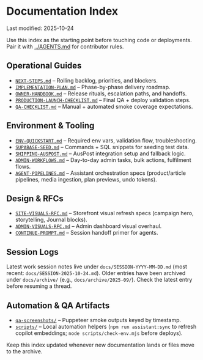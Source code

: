 # Documentation Index

Last modified: 2025-10-24

Use this index as the starting point before touching code or deployments. Pair it with [../AGENTS.md](../AGENTS.md) for contributor rules.

## Operational Guides
- [`NEXT-STEPS.md`](NEXT-STEPS.md) – Rolling backlog, priorities, and blockers.
- [`IMPLEMENTATION-PLAN.md`](IMPLEMENTATION-PLAN.md) – Phase-by-phase delivery roadmap.
- [`OWNER-HANDBOOK.md`](OWNER-HANDBOOK.md) – Release rituals, escalation paths, and handoffs.
- [`PRODUCTION-LAUNCH-CHECKLIST.md`](PRODUCTION-LAUNCH-CHECKLIST.md) – Final QA + deploy validation steps.
- [`QA-CHECKLIST.md`](QA-CHECKLIST.md) – Manual + automated smoke coverage expectations.

## Environment & Tooling
- [`ENV-QUICKSTART.md`](ENV-QUICKSTART.md) – Required env vars, validation flow, troubleshooting.
- [`SUPABASE-SEED.md`](SUPABASE-SEED.md) – Commands + SQL snippets for seeding test data.
- [`SHIPPING-AUSPOST.md`](SHIPPING-AUSPOST.md) – AusPost integration setup and fallback logic.
- [`ADMIN-WORKFLOWS.md`](ADMIN-WORKFLOWS.md) – Day-to-day admin tasks, bulk actions, fulfilment flows.
- [`AGENT-PIPELINES.md`](AGENT-PIPELINES.md) – Assistant orchestration specs (product/article pipelines, media ingestion, plan previews, undo tokens).

## Design & RFCs
- [`SITE-VISUALS-RFC.md`](SITE-VISUALS-RFC.md) – Storefront visual refresh specs (campaign hero, storytelling, Journal blocks).
- [`ADMIN-VISUALS-RFC.md`](ADMIN-VISUALS-RFC.md) – Admin dashboard visual overhaul.
- [`CONTINUE-PROMPT.md`](CONTINUE-PROMPT.md) – Session handoff primer for agents.

## Session Logs
Latest work session notes live under `docs/SESSION-YYYY-MM-DD.md` (most recent: `docs/SESSION-2025-10-24.md`). Older entries have been archived under `docs/archive/` (e.g., `docs/archive/2025-09/`). Check the latest entry before resuming a thread.

## Automation & QA Artifacts
- [`qa-screenshots/`](qa-screenshots/) – Puppeteer smoke outputs keyed by timestamp.
- [`scripts/`](../scripts/) – Local automation helpers (`npm run assistant:sync` to refresh copilot embeddings; `node scripts/check-env.mjs` before deploys).

Keep this index updated whenever new documentation lands or files move to the archive.
